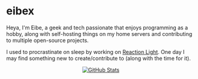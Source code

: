 # eibex

  Heya, I'm Eibe, a geek and tech passionate that enjoys programming as a hobby, along with self-hosting things on my home servers and contributing to multiple open-source projects.
 
  I used to procrastinate on sleep by working on [Reaction Light](https://github.com/eibex/reaction-light). One day I may find something new to create/contribute to (along with the time for it).

  
<div align="center">

  [![GitHub Stats](https://github-readme-stats.vercel.app/api?username=eibex&theme=default%20&include_all_commits=true&show_icons=true&hide_title=true&hide_border=true&count_private=true&bg_color=0000&text_color=d4d4d4&icon_color=f2e699&border_color=d4d4d4&title_color=f2e699)](#)

</div>
